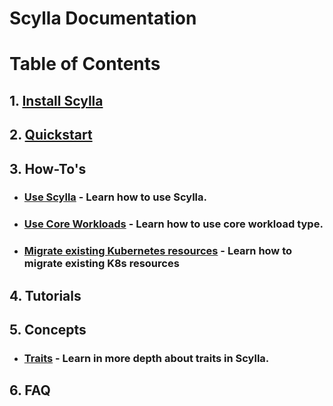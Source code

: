 # Scylla Documentation

# Table of Contents

## 1. [Install Scylla](./setup/install.md)

## 2. [Quickstart](./quickstart/quickstart.md)
## 3. How-To's
* ### [Use Scylla](./how-to/using_scylla.md) - Learn how to use Scylla.
* ### [Use Core Workloads](./how-to/workloads.md) - Learn how to use core workload type.
* ### [Migrate existing Kubernetes resources](./how-to/migrating.md) - Learn how to migrate existing K8s resources

## 4. Tutorials 

## 5. Concepts
* ### [Traits](./concepts/traits.md) - Learn in more depth about traits in Scylla.

## 6. FAQ

